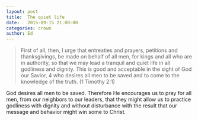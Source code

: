 ```yaml
---
layout: post
title:  The quiet life
date:   2015-09-15 21:00:00
categories: crown
author: Ed
---
```


> First of all, then, I urge that entreaties and prayers, petitions and thanksgivings, be made on behalf of all men, for kings and all who are in authority, so that we may lead a tranquil and quiet life in all godliness and dignity.  This is good and acceptable in the sight of God our Savior, 4 who desires all men to be saved and to come to the knowledge of the truth. (1 Timothy 2:1)

God desires all men to be saved. Therefore He encourages us to pray for all men, from our neighbors to our leaders, that they might allow us to practice godliness with dignity and without disturbance with the result that our message and behavior might win some to Christ.
